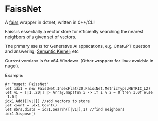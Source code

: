 # FaissNet
A [faiss](https://github.com/facebookresearch/faiss) wrapper in dotnet, written in C++/CLI.

Faiss is essentially a vector store for efficiently searching the nearest neighbors of a given set of vectors.

The primary use is for Generative AI applications, e.g. ChatGPT question and answering; [Semantic Kernel](https://github.com/microsoft/semantic-kernel); etc.

Current versions is for x64 Windows. (Other wrappers for linux avaiable in nuget).

Example:

```F#
#r "nuget: FaissNet"
let idx1 = new FaissNet.IndexFlat(20,FaissNet.MetricType.METRIC_L2)
let v1 = [|1..20|] |> Array.map(fun i -> if i % 2 = 0 then 1.0f else -1.0f)
idx1.Add([|v1|]) //add vectors to store
let count = idx1.Count()
let nbrs,dists = idx1.Search([|v1|],1) //find neighbors
idx1.Dispose()
```


